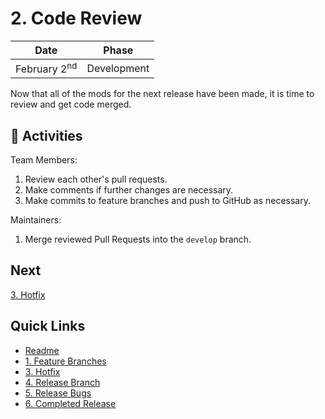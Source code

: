 # 2. Code Review

| Date | Phase |
| --- | --- |
|  February 2<sup>nd</sup> | Development |

Now that all of the mods for the next release have been made, it is time to review and get code merged.

## :running: Activities

Team Members:

1. Review each other's pull requests.
2. Make comments if further changes are necessary.
3. Make commits to feature branches and push to GitHub as necessary.

Maintainers:

1. Merge reviewed Pull Requests into the `develop` branch.


## Next

[3. Hotfix](/3-hotfix.md)

## Quick Links

- [Readme](../readme.md)
- [1. Feature Branches](1-feature-branches.md)
- [3. Hotfix](3-hotfix.md)
- [4. Release Branch](4-release-branch.md)
- [5. Release Bugs](5-release-bugs.md)
- [6. Completed Release](6-completed-release.md)
